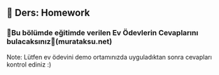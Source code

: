 ## 🧑 Ders: Homework

### 📗Bu bölümde eğitimde verilen Ev Ödevlerin Cevaplarını bulacaksınız📗(murataksu.net)

Note: Lütfen ev ödevini demo ortamınızda uyguladıktan sonra cevapları kontrol ediniz :)
